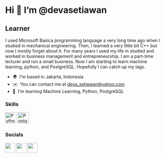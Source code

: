 Hi 👋 I’m @devasetiawan
=======================

Learner
-------

I used Microsoft Basica programming language a very long time ago when I studied in mechanical engineering. Then, I learned a very little bit C++ but now I mostly forget about it. For many years I used my life in studied and worked in business management and entrepreneurship. I am a part-time lecturer and run a small business. Now I am starting to learn machine learning, python, and PostgreSQL. Hopefully I can catch up my lags.

* 🌍  I'm based in Jakarta, Indonesia
* ✉️  You can contact me at [deva\_setiawan@yahoo.com](mailto:deva_setiawan@yahoo.com)
* 🧠  I'm learning Machine Learning, Python, PostgreSQL

### Skills

<p align="left">
<a href="https://www.python.org/" target="_blank" rel="noreferrer"><img src="https://raw.githubusercontent.com/danielcranney/readme-generator/main/public/icons/skills/python-colored.svg" width="36" height="36" alt="Python" /></a>
<a href="https://www.postgresql.org/" target="_blank" rel="noreferrer"><img src="https://raw.githubusercontent.com/danielcranney/readme-generator/main/public/icons/skills/postgresql-colored.svg" width="36" height="36" alt="PostgreSQL" /></a>
</p>


### Socials

<p align="left"> <a href="https://www.github.com/devasetiawan" target="_blank" rel="noreferrer"><img src="https://raw.githubusercontent.com/danielcranney/readme-generator/main/public/icons/socials/github.svg" width="32" height="32" /></a> <a href="https://www.linkedin.com/in/Deva Setiawan" target="_blank" rel="noreferrer"><img src="https://raw.githubusercontent.com/danielcranney/readme-generator/main/public/icons/socials/linkedin.svg" width="32" height="32" /></a> <a href="http://www.medium.com/Deva Prudensia Setiawan" target="_blank" rel="noreferrer"><img src="https://raw.githubusercontent.com/danielcranney/readme-generator/main/public/icons/socials/medium.svg" width="32" height="32" /></a></p>
